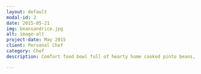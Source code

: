 ```yaml
---
layout: default
modal-id: 2
date: 2015-05-21
img: beansandrice.jpg
alt: image-alt
project-date: May 2015
client: Personal Chef
category: Chef
description: Comfort food bowl full of hearty home cooked pinto beans, brown rice, and fresh veggies.  One of my favorite ways to warm the soul.

---
```

